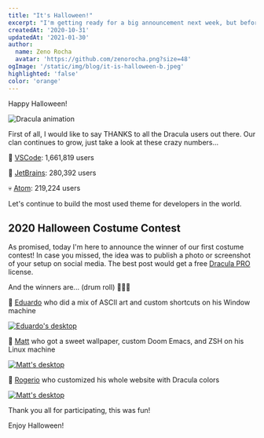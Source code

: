 ```yaml
---
title: "It's Halloween!"
excerpt: "I'm getting ready for a big announcement next week, but before we talk about that, I want to share a ton of new themes with you."
createdAt: '2020-10-31'
updatedAt: '2021-01-30'
author:
  name: Zeno Rocha
  avatar: 'https://github.com/zenorocha.png?size=48'
ogImage: '/static/img/blog/it-is-halloween-b.jpeg'
highlighted: 'false'
color: 'orange'
---
```


Happy Halloween!

![Dracula animation](/static/img/blog/it-is-halloween-a.gif)

First of all, I would like to say THANKS to all the Dracula users out there. Our clan continues to grow, just take a look at these crazy numbers...

👻 [VSCode](https://marketplace.visualstudio.com/items?itemName=dracula-theme.theme-dracula): 1,661,819 users

🧟 [JetBrains](https://plugins.jetbrains.com/plugin/12275-dracula-theme): 280,392 users

💀 [Atom](https://atom.io/themes/dracula-syntax): 219,224 users

Let's continue to build the most used theme for developers in the world.

## 2020 Halloween Costume Contest

As promised, today I'm here to announce the winner of our first costume contest! In case you missed, the idea was to publish a photo or screenshot of your setup on social media. The best post would get a free [Dracula PRO](/pro) license.

And the winners are... (drum roll) 🥁🥁🥁

🥇 [Eduardo](https://twitter.com/pqDuh_/status/1322294369165234182) who did a mix of ASCII art and custom shortcuts on his Window machine

[![Eduardo's desktop](/static/img/blog/it-is-halloween-b.jpeg)](https://twitter.com/pqDuh_/status/1322294369165234182)

🥈 [Matt](https://www.linkedin.com/posts/activity-6727256146886893568-sZ4N/) who got a sweet wallpaper, custom Doom Emacs, and ZSH on his Linux machine

[![Matt's desktop](/static/img/blog/it-is-halloween-c.jpeg)](https://www.linkedin.com/posts/activity-6727256146886893568-sZ4N/)

🥉 [Rogerio](https://twitter.com/RogerioOrioli/status/1321586501625483267) who customized his whole website with Dracula colors

[![Matt's desktop](/static/img/blog/it-is-halloween-d.jpeg)](https://twitter.com/RogerioOrioli/status/1321586501625483267)

Thank you all for participating, this was fun!

Enjoy Halloween!

